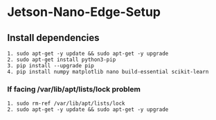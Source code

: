 # Jetson-Nano-Edge-Setup

## Install dependencies
```
1. sudo apt-get -y update && sudo apt-get -y upgrade
2. sudo apt-get install python3-pip
3. pip install --upgrade pip
4. pip install numpy matplotlib nano build-essential scikit-learn
```

### If facing /var/lib/apt/lists/lock problem
```
1. sudo rm-ref /var/lib/apt/lists/lock
2. sudo apt-get -y update && sudo apt-get -y upgrade
```
